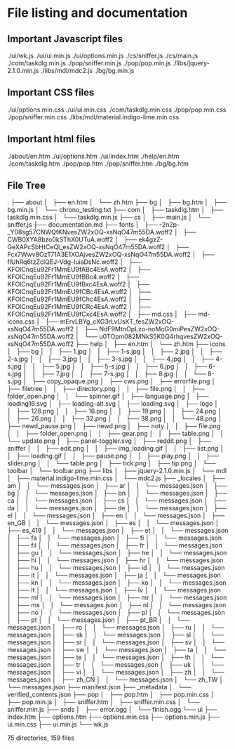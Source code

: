 # File listing and documentation

## Important Javascript files

./ui/wk.js
./ui/ui.min.js
./ui/options.min.js
./cs/sniffer.js
./cs/main.js
./com/taskdlg.min.js
./pop/sniffer.min.js
./pop/pop.min.js
./libs/jquery-2.1.0.min.js
./libs/mdl/mdc2.js
./bg/bg.min.js

## Important CSS files

./ui/options.min.css
./ui/ui.min.css
./com/taskdlg.min.css
./pop/pop.min.css
./pop/sniffer.min.css
./libs/mdl/material.indigo-lime.min.css

## Important html files

./about/en.htm
./ui/options.htm
./ui/index.htm
./help/en.htm
./com/taskdlg.htm
./pop/pop.htm
./pop/sniffer.htm
./bg/bg.htm

## File Tree

.
├── about
│   ├── en.htm
│   └── zh.htm
├── bg
│   ├── bg.htm
│   ├── bg.min.js
│   └── chrono_testing.txt
├── com
│   ├── taskdlg.htm
│   ├── taskdlg.min.css
│   └── taskdlg.min.js
├── cs
│   ├── main.js
│   └── sniffer.js
├── documentation.md
├── fonts
│   ├── -2n2p-_Y08sg57CNWQfKNvesZW2xOQ-xsNqO47m55DA.woff2
│   ├── CWB0XYA8bzo0kSThX0UTuA.woff2
│   ├── ek4gzZ-GeXAPcSbHtCeQI_esZW2xOQ-xsNqO47m55DA.woff2
│   ├── Fcx7Wwv8OzT71A3E1XOAjvesZW2xOQ-xsNqO47m55DA.woff2
│   ├── flUhRq6tzZclQEJ-Vdg-IuiaDsNc.woff2
│   ├── KFOlCnqEu92Fr1MmEU9fABc4EsA.woff2
│   ├── KFOlCnqEu92Fr1MmEU9fBBc4.woff2
│   ├── KFOlCnqEu92Fr1MmEU9fBxc4EsA.woff2
│   ├── KFOlCnqEu92Fr1MmEU9fCBc4EsA.woff2
│   ├── KFOlCnqEu92Fr1MmEU9fChc4EsA.woff2
│   ├── KFOlCnqEu92Fr1MmEU9fCRc4EsA.woff2
│   ├── KFOlCnqEu92Fr1MmEU9fCxc4EsA.woff2
│   ├── md.css
│   ├── md-icons.css
│   ├── mErvLBYg_cXG3rLvUsKT_fesZW2xOQ-xsNqO47m55DA.woff2
│   ├── NdF9MtnOpLzo-noMoG0miPesZW2xOQ-xsNqO47m55DA.woff2
│   └── u0TOpm082MNkS5K0Q4rhqvesZW2xOQ-xsNqO47m55DA.woff2
├── help
│   ├── en.htm
│   └── zh.htm
├── icons
│   ├── bg
│   │   ├── 1.jpg
│   │   ├── 1-s.jpg
│   │   ├── 2.jpg
│   │   ├── 2-s.jpg
│   │   ├── 3.jpg
│   │   ├── 3-s.jpg
│   │   ├── 4.jpg
│   │   ├── 4-s.jpg
│   │   ├── 5.jpg
│   │   ├── 5-s.jpg
│   │   ├── 6.jpg
│   │   ├── 6-s.jpg
│   │   ├── 7.jpg
│   │   ├── 7-s.jpg
│   │   ├── 8.jpg
│   │   └── 8-s.jpg
│   ├── copy_opaque.png
│   ├── cws.png
│   ├── errorfile.png
│   ├── filetree
│   │   ├── directory.png
│   │   ├── file.png
│   │   ├── folder_open.png
│   │   └── spinner.gif
│   ├── language.png
│   ├── loading16.svg
│   ├── loading-alt.svg
│   ├── loading.svg
│   ├── logo
│   │   ├── 128.png
│   │   ├── 16.png
│   │   ├── 19.png
│   │   ├── 24.png
│   │   ├── 26.png
│   │   ├── 32.png
│   │   ├── 38.png
│   │   └── 48.png
│   ├── newd_pause.png
│   ├── newd.png
│   ├── noty
│   │   ├── file.png
│   │   ├── folder_open.png
│   │   ├── gear.png
│   │   ├── table.png
│   │   └── update.png
│   ├── panel-toggler.svg
│   ├── reddit.png
│   ├── sniffer
│   │   ├── edit.png
│   │   ├── img_loading.gif
│   │   ├── list.png
│   │   ├── loading.gif
│   │   ├── pause.png
│   │   ├── play.png
│   │   ├── slider.png
│   │   └── table.png
│   ├── tick.png
│   ├── tip.png
│   └── toolbar
│       └── toolbar.png
├── libs
│   ├── jquery-2.1.0.min.js
│   └── mdl
│       ├── material.indigo-lime.min.css
│       └── mdc2.js
├── _locales
│   ├── am
│   │   └── messages.json
│   ├── ar
│   │   └── messages.json
│   ├── bg
│   │   └── messages.json
│   ├── bn
│   │   └── messages.json
│   ├── ca
│   │   └── messages.json
│   ├── cs
│   │   └── messages.json
│   ├── da
│   │   └── messages.json
│   ├── de
│   │   └── messages.json
│   ├── el
│   │   └── messages.json
│   ├── en
│   │   └── messages.json
│   ├── en_GB
│   │   └── messages.json
│   ├── es
│   │   └── messages.json
│   ├── es_419
│   │   └── messages.json
│   ├── et
│   │   └── messages.json
│   ├── fa
│   │   └── messages.json
│   ├── fi
│   │   └── messages.json
│   ├── fil
│   │   └── messages.json
│   ├── fr
│   │   └── messages.json
│   ├── gu
│   │   └── messages.json
│   ├── he
│   │   └── messages.json
│   ├── hi
│   │   └── messages.json
│   ├── hr
│   │   └── messages.json
│   ├── hu
│   │   └── messages.json
│   ├── id
│   │   └── messages.json
│   ├── it
│   │   └── messages.json
│   ├── ja
│   │   └── messages.json
│   ├── kn
│   │   └── messages.json
│   ├── ko
│   │   └── messages.json
│   ├── lt
│   │   └── messages.json
│   ├── lv
│   │   └── messages.json
│   ├── ml
│   │   └── messages.json
│   ├── mr
│   │   └── messages.json
│   ├── ms
│   │   └── messages.json
│   ├── nl
│   │   └── messages.json
│   ├── no
│   │   └── messages.json
│   ├── pl
│   │   └── messages.json
│   ├── pt
│   │   └── messages.json
│   ├── pt_BR
│   │   └── messages.json
│   ├── ro
│   │   └── messages.json
│   ├── ru
│   │   └── messages.json
│   ├── sk
│   │   └── messages.json
│   ├── sl
│   │   └── messages.json
│   ├── sr
│   │   └── messages.json
│   ├── sv
│   │   └── messages.json
│   ├── sw
│   │   └── messages.json
│   ├── ta
│   │   └── messages.json
│   ├── te
│   │   └── messages.json
│   ├── th
│   │   └── messages.json
│   ├── tr
│   │   └── messages.json
│   ├── uk
│   │   └── messages.json
│   ├── vi
│   │   └── messages.json
│   ├── zh
│   │   └── messages.json
│   ├── zh_CN
│   │   └── messages.json
│   └── zh_TW
│       └── messages.json
├── manifest.json
├── _metadata
│   └── verified_contents.json
├── pop
│   ├── pop.htm
│   ├── pop.min.css
│   ├── pop.min.js
│   ├── sniffer.htm
│   ├── sniffer.min.css
│   └── sniffer.min.js
├── snds
│   ├── error.ogg
│   └── finish.ogg
└── ui
    ├── index.htm
    ├── options.htm
    ├── options.min.css
    ├── options.min.js
    ├── ui.min.css
    ├── ui.min.js
    └── wk.js

75 directories, 159 files
